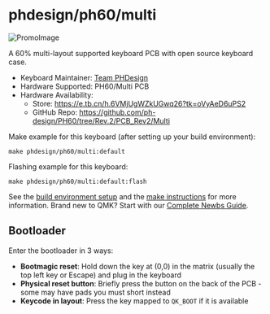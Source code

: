 # phdesign/ph60/multi

![PromoImage](https://i.imgur.com/sUwC9mk.jpg)

A 60% multi-layout supported keyboard PCB with open source keyboard case.

* Keyboard Maintainer: [Team PHDesign](https://github.com/ph-design)
* Hardware Supported: PH60/Multi PCB
* Hardware Availability: 
  - Store: https://e.tb.cn/h.6VMjUgWZkUGwq26?tk=oVyAeD6uPS2
  - GitHub Repo: https://github.com/ph-design/PH60/tree/Rev.2/PCB_Rev2/Multi

Make example for this keyboard (after setting up your build environment):

    make phdesign/ph60/multi:default

Flashing example for this keyboard:

    make phdesign/ph60/multi:default:flash

See the [build environment setup](https://docs.qmk.fm/#/getting_started_build_tools) and the [make instructions](https://docs.qmk.fm/#/getting_started_make_guide) for more information. Brand new to QMK? Start with our [Complete Newbs Guide](https://docs.qmk.fm/#/newbs).

## Bootloader

Enter the bootloader in 3 ways:

* **Bootmagic reset**: Hold down the key at (0,0) in the matrix (usually the top left key or Escape) and plug in the keyboard
* **Physical reset button**: Briefly press the button on the back of the PCB - some may have pads you must short instead
* **Keycode in layout**: Press the key mapped to `QK_BOOT` if it is available
